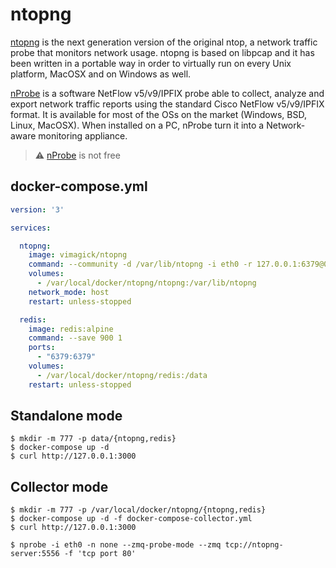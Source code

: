 ntopng
======

[ntopng][1] is the next generation version of the original ntop, a network traffic
probe that monitors network usage. ntopng is based on libpcap and it has been
written in a portable way in order to virtually run on every Unix platform,
MacOSX and on Windows as well.

[nProbe][2] is a software NetFlow v5/v9/IPFIX probe able to collect, analyze and
export network traffic reports using the standard Cisco NetFlow v5/v9/IPFIX
format. It is available for most of the OSs on the market (Windows, BSD, Linux,
MacOSX). When installed on a PC, nProbe turn it into a Network-aware monitoring
appliance.

> :warning: [nProbe][3] is not free

## docker-compose.yml

```yaml
version: '3'

services:

  ntopng:
    image: vimagick/ntopng
    command: --community -d /var/lib/ntopng -i eth0 -r 127.0.0.1:6379@0 -w 0.0.0.0:3000
    volumes:
      - /var/local/docker/ntopng/ntopng:/var/lib/ntopng
    network_mode: host
    restart: unless-stopped

  redis:
    image: redis:alpine
    command: --save 900 1
    ports:
      - "6379:6379"
    volumes:
      - /var/local/docker/ntopng/redis:/data
    restart: unless-stopped
```

## Standalone mode

```
$ mkdir -m 777 -p data/{ntopng,redis}
$ docker-compose up -d
$ curl http://127.0.0.1:3000
```

## Collector mode

```
$ mkdir -m 777 -p /var/local/docker/ntopng/{ntopng,redis}
$ docker-compose up -d -f docker-compose-collector.yml
$ curl http://127.0.0.1:3000
```

```
$ nprobe -i eth0 -n none --zmq-probe-mode --zmq tcp://ntopng-server:5556 -f 'tcp port 80'
```



[1]: https://www.ntop.org/guides/ntopng/cli_options.html
[2]: https://www.ntop.org/guides/nProbe/cli_options.html
[3]: https://www.ntop.org/products/netflow/nprobe/
